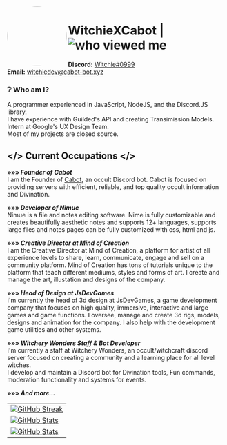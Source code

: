 <img src='https://media.discordapp.net/attachments/882071853458391110/992148770471034960/download20211001191509.png' style='border-radius: 50%;' width='138' height='138' align='left'/>

# WitchieXCabot | <img alt="who viewed me" src="https://komarev.com/ghpvc/?username=WitchieXCabot"/>

**Discord:** [Witchie#0999](https://discord.com/users/690007479404331076)  
**Email:** witchiedev@cabot-bot.xyz


### ❔ **Who am I?**  
A programmer experienced in JavaScript, NodeJS, and the Discord.JS library.  
I have experience with Guilded's API and creating Transimission Models. Intern at Google's UX Design Team.  
Most of my projects are closed source.

## </> Current Occupations </>

**»»» *Founder of Cabot***  
I am the Founder of [Cabot](https://cabot-bot.xyz/about), an occult Discord bot. Cabot is focused on providing servers with efficient, reliable, and top quality occult information and Divination.  

**»»» *Developer of Nimue***  
Nimue is a file and notes editing software. Nime is fully customizable and creates beautifully aesthetic notes and supports 12+ languages, supports large files and notes pages can be fully customized with css, html and js.

**»»» *Creative Director at Mind of Creation***  
I am the Creative Director at Mind of Creation, a platform for artist of all experience levels to share, learn, communicate, engage and sell on a community platform. Mind of Creation has tons of tutorials unique to the platform that teach different mediums, styles and forms of art.
I create and manage the art, illustation and designs of the company. 

**»»» *Head of Design at JsDevGames***  
I'm currently the head of 3d design at JsDevGames, a game development company that focuses on high quality, immersive, interactive and large games and game functions. 
I oversee, manage and create 3d rigs, models, designs and animation for the company. I also help with the development game utilities and other systems.  

**»»» *Witchery Wonders Staff & Bot Developer***  
I'm currently a staff at Witchery Wonders, an occult/witchcraft discord server focused on creating a community and a learning place for all level witches.  
I develop and maintain a Discord bot for Divination tools, Fun commands, moderation functionality and systems for events.  

**»»» *And more...***

<table>
    <tr>
        <td>
            <a href="https://cabot-bot.xyz/">
                <img src="https://github-readme-streak-stats.herokuapp.com/?user=WitchieXCabot&theme=midnight-purple" alt="GitHub Streak">
            </a>
        </td>
    </tr>
      <tr>
        <td>
            <a href="https://cabot-bot.xyz/">
                <img src="https://github-readme-stats.vercel.app/api?username=WitchieXCabot&count_private=true&hide=stars,issues&show_icons=true&theme=outrun" alt="GitHub Stats">
            </a>
        </td>
    </tr>
      <tr>
        <td>
            <a href="https://cabot-bot.xyz/">
                <img src="https://github-readme-stats.vercel.app/api/top-langs/?username=WitchieXCabot&layout=compact&theme=midnight-purple" alt="GitHub Stats">
            </a>
        </td>
    </tr>
</table>

